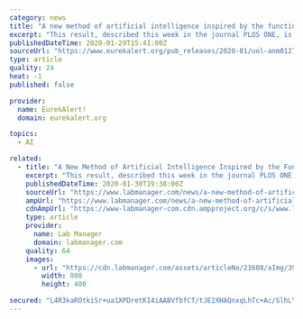 ```yaml
---
category: news
title: "A new method of artificial intelligence inspired by the functioning of the human brain"
excerpt: "This result, described this week in the journal PLOS ONE, is the result of an extremely fruitful collaboration between neuroscientists and artificial intelligence researchers at the University of Liège developing intelligent algorithms: two PhD researchers, Nicolas Vecoven and Antoine Wehenkel, as well as two professors, Damien Ernst ..."
publishedDateTime: 2020-01-29T15:41:00Z
sourceUrl: "https://www.eurekalert.org/pub_releases/2020-01/uol-anm012720.php"
type: article
quality: 24
heat: -1
published: false

provider:
  name: EurekAlert!
  domain: eurekalert.org

topics:
  - AI

related:
  - title: "A New Method of Artificial Intelligence Inspired by the Functioning of the Human Brain"
    excerpt: "This result, described this week in the journal PLOS ONE, is the result of an extremely fruitful collaboration between neuroscientists and artificial intelligence researchers at the University of Liège developing intelligent algorithms: two PhD researchers, Nicolas Vecoven and Antoine Wehenkel, as well as two professors, Damien Ernst ..."
    publishedDateTime: 2020-01-30T19:38:00Z
    sourceUrl: "https://www.labmanager.com/news/a-new-method-of-artificial-intelligence-inspired-by-the-functioning-of-the-human-brain-21608"
    ampUrl: "https://www.labmanager.com/news/a-new-method-of-artificial-intelligence-inspired-by-the-functioning-of-the-human-brain-21608/amp"
    cdnAmpUrl: "https://www-labmanager-com.cdn.ampproject.org/c/s/www.labmanager.com/news/a-new-method-of-artificial-intelligence-inspired-by-the-functioning-of-the-human-brain-21608/amp"
    type: article
    provider:
      name: Lab Manager
      domain: labmanager.com
    quality: 64
    images:
      - url: "https://cdn.labmanager.com/assets/articleNo/21608/aImg/39237/artificial-intelligence-m.png"
        width: 800
        height: 400

secured: "L4R3kaROtkiSr+ua1XPDretKI4iAABVfbfCT/tJE2XHAQnxqLhTc+Ac/SlhLYBLdeq3/mZJouAQT4ohK4CIZ6l09l4f2/IP2l/4L5lqDUNzxeLkCpBm6UpVtKyqdgTCqSelNW4z7p5+1KotnxKbly9s1mp9g/2Zh8Z90qOwGhQH0ALZzRS4fRR0PTUwdm8B9Vu2U/xd2t0dWjLU1sQeY7YeAY4m+1fFXZ4d9cCsxE14jX8VMg74ifXC21YOCVoLAarKCt7zH6alrZx/qjKfBg5u5FEVtlh4OG5cBIi6Laj2EkgIKO0kVcw0AstijaAEk;V+KhSRlx9FnkUL7xma7h/w=="
---
```


